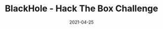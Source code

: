 ---
layout: single
title: '<span class="hackthebox">BlackHole - Hack The Box Challenge</span>'
excerpt: "BlackHole is a misc challenge from HackTheBox which contains a little bit of stenography and decoding of ciphers"
date: 2021-04-25
header:
  teaser: /assets/images/htb-writeup-blackhole/icon.png
  teaser_home_page: true
  icon: /assets/images/hackthebox.webp
categories:
  - hackthebox
  - challenge
tags:  
  - steganography
  - cipher
  - misc
toc: true
toc_label: "Content"
toc_sticky: true
show_time: false
layout: encrypted/blackhole
permalink: "/htb-writeup-blackhole-challenge"
show_time: false
---
